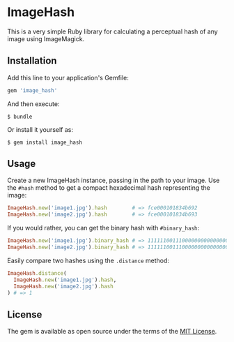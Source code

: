 # ImageHash

This is a very simple Ruby library for calculating a perceptual hash of any image using ImageMagick.

## Installation

Add this line to your application's Gemfile:

```ruby
gem 'image_hash'
```

And then execute:

    $ bundle

Or install it yourself as:

    $ gem install image_hash

## Usage

Create a new ImageHash instance, passing in the path to your image. Use the `#hash` method
to get a compact hexadecimal hash representing the image:

```ruby
ImageHash.new('image1.jpg').hash        # => fce000101834b692
ImageHash.new('image2.jpg').hash        # => fce000101834b693
```

If you would rather, you can get the binary hash with `#binary_hash`:

```ruby
ImageHash.new('image1.jpg').binary_hash # => 1111110011100000000000000001000000011000001101001011011010010010
ImageHash.new('image2.jpg').binary_hash # => 1111110011100000000000000001000000011000001101001011011010010011
```

Easily compare two hashes using the `.distance` method:

```ruby
ImageHash.distance(
  ImageHash.new('image1.jpg').hash,
  ImageHash.new('image2.jpg').hash
) # => 1
```

## License

The gem is available as open source under the terms of the [MIT License](https://opensource.org/licenses/MIT).
